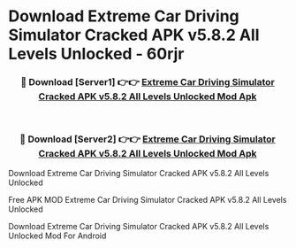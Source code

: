 # Download Extreme Car Driving Simulator Cracked APK v5.8.2 All Levels Unlocked - 60rjr



<div align="center">
<h3>🔴 Download [Server1] 👉👉 <a href="https://momento.my/?title=Extreme_Car_Driving_Simulator_Cracked_APK_v5.8.2_All_Levels_Unlocked">Extreme Car Driving Simulator Cracked APK v5.8.2 All Levels Unlocked Mod Apk</a></h3><br>

<h3>🔴 Download [Server2] 👉👉 <a href="https://momento.my/?title=Extreme_Car_Driving_Simulator_Cracked_APK_v5.8.2_All_Levels_Unlocked">Extreme Car Driving Simulator Cracked APK v5.8.2 All Levels Unlocked Mod Apk</a></h3>
</div>



Download Extreme Car Driving Simulator Cracked APK v5.8.2 All Levels Unlocked 

Free APK MOD Extreme Car Driving Simulator Cracked APK v5.8.2 All Levels Unlocked 

Download Extreme Car Driving Simulator Cracked APK v5.8.2 All Levels Unlocked Mod For Android
